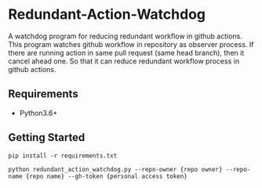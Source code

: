 # Redundant-Action-Watchdog

A watchdog program for reducing redundant workflow in github actions.
This program watches github workflow in repository as observer process.
If there are running action in same pull request (same head branch), then it cancel ahead one.
So that it can reduce redundant workflow process in github actions.


## Requirements
- Python3.6+

## Getting Started

```
pip install -r requirements.txt

python redundant_action_watchdog.py --repo-owner {repo owner} --repo-name {repo name} --gh-token {personal access token}
```
